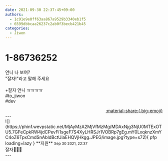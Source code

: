 ```yaml
---
date: 2021-09-30 22:37:45+09:00
authors:
  - 1c91e9e0ff63aa867a9529b3340eb1f5
  - 6599dbbcaa26237c2ab0f3becb421b45
categories:
  - Jiwon
---
```


# 1-86736252

<div class="post-container" markdown="1">
<div class="content-container md-sidebar__scrollwrap" markdown="1">

언니 나 보여?<br>"잘자!"라고 말해 주세요<br><br>+잘자 언니 ㅠㅠㅠㅠ<br>\#to_jiwon<br>\#dev

</div>
</div>

<div style="text-align: right;" markdown="1">
<a href="https://weverse.io/fromis9/fanpost/1-86736252" style="text-align: right;">:material-share:{.big-emoji}</a>
</div>
---

<div class="comments-container md-sidebar__scrollwrap" markdown="1">
<div class="comment" markdown="1">
<div class='id-container' markdown="1">
![](https://phinf.wevpstatic.net/MjAyMzA2MjVfMzMg/MDAxNjg3NjU0MTExOTU5.7GFeCpkRW4jdCPevFi1sgeF7S4XyLHRSJr1VOBRp7gEg.mY0LxqknzXmYC4oZ6TpxCmdSnAbldBctUiaEHQVjHkgg.JPEG/image.jpg?type=s72){ pfp loading=lazy }
**<span class="artist">지원</span>** <small>Sep 30 2021, 22:37</small><br>
</div>
<div class='comment-body' markdown="1">
잘자🥰🥰🧸
</div>
</div>
</div>
---
